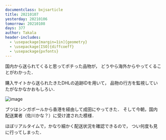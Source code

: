 ```yaml
---
documentclass: bxjsarticle
title: 20210107
yesterday: 20210106
tomorrow: 20210108
days: 377
author: Takala
header-includes:
  - \usepackage[margin=1in]{geometry}
  - \usepackage[ISO]{diffcoeff}
  - \usepackage{pxfonts}
---
```



国内から送られてくると思ってポチった品物が，
どうやら海外からやってくることがわかった．


購入サイトから送られたきたDHLの追跡IDを用いて，
品物の行方を監視していたがなかなかおもしろい．




![image](https://i.imgur.com/dFnMEO1.png)



ブツはシンガポールから香港を経由して成田にやってきた．
そして今朝，国内配送業者（佐川かな？）に受け渡された模様．



ほぼリアルタイムで，かなり細かく配送状況を確認できるので，
つい何度も見に行ってしまった．

